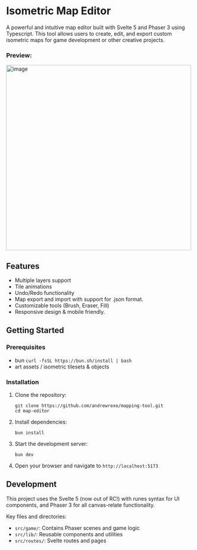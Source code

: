 # Isometric Map Editor

A powerful and intuitive map editor built with Svelte 5 and Phaser 3 using Typescript. This tool allows users to create, edit, and export custom isometric maps for game development or other creative projects.

### Preview:
<img width="500" alt="image" src="https://github.com/user-attachments/assets/d246aa2d-5ac5-4d83-a81f-1b3f6cbfab27">


## Features

- Multiple layers support
- Tile animations
- Undo/Redo functionality
- Map export and import with support for .json format.
- Customizable tools (Brush, Eraser, Fill)
- Responsive design & mobile friendly.

## Getting Started

### Prerequisites

- bun `curl -fsSL https://bun.sh/install | bash`
- art assets / isometric tilesets & objects

### Installation

1. Clone the repository:

   ```
   git clone https://github.com/andrewrexo/mapping-tool.git
   cd map-editor
   ```

2. Install dependencies:

   ```
   bun install
   ```

3. Start the development server:

   ```
   bun dev
   ```

4. Open your browser and navigate to `http://localhost:5173`

## Development

This project uses the Svelte 5 (now out of RC!) with runes syntax for UI components, and Phaser 3 for all canvas-relate functionality.

Key files and directories:

- `src/game/`: Contains Phaser scenes and game logic
- `src/lib/`: Reusable components and utilities
- `src/routes/`: Svelte routes and pages
